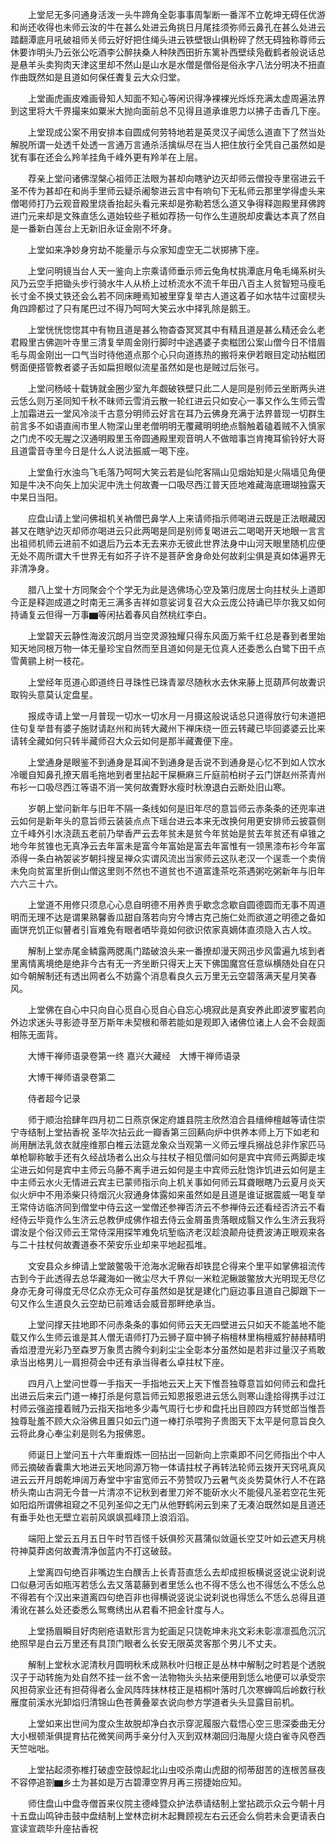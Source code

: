 <!-- { "loadSidebar": true } -->
　　上堂尼无多问通身活泼一头牛蹄角全彰事事周掣断一番浑不立乾坤无碍任优游和尚还收得也未师云汝的牛在甚么处进云角挑日月尾挂须弥师云鼻孔在甚么处进云踏翻潭底月吼破祖师关师云好好把住绳头进云铁壁银山俱粉碎了然无碍独称尊师云休要诈明头乃云张公吃酒李公醉扶桑人种陕西田折东篱补西壁续凫截鹤者般说话总是悬羊头卖狗肉天津这里却不然山是山水是水僧是僧俗是俗永字八法分明决不扭直作曲既然如是且道如何保任聻复云大众归堂。

　　上堂画虎画皮难画骨知人知面不知心等闲识得净裸裸光烁烁充满太虚周遍法界到这里将大千界撮来如粟米大抛向面前总不见得且道承谁恩力以拂子击香几下座。

　　上堂现成公案不用安排本自圆成何劳特地若是英灵汉子闻恁么道直下了然当处解脱所谓一处透千处透一言通万言通杀活擒纵尽在当人把住放行全凭自己虽然如是犹有事在还会么羚羊挂角千峰外更有羚羊在上层。

　　荐亲上堂问诸佛涅槃心祖师正法眼为甚却向瞎驴边灭却师云僧投寺里宿进云千圣不传为甚却在和尚手里师云疑杀阇黎进云言中有响句下无私师云那里学得虚头来僧喝师打乃云观音殿里烧香抬起头看元来却是弥勒若恁么道又争得释迦殿里拜佛跨进门元来却是文殊直恁么道始较些子秪如荐扬一句作么生道脱却皮囊达本真了然自是一番新白莲台上无新旧永证金刚不坏身。

　　上堂如来净妙身穷劫不能量示与众家知虚空无二状掷拂下座。

　　上堂问明镜当台人天一鉴向上宗乘请师垂示师云兔角杖挑潭底月龟毛绳系树头风乃云空手把锄头步行骑水牛人从桥上过桥流水不流千年田八百主人贫智短马瘦毛长寸金不换丈铁还会么若不同床睡焉知被里穿复举古人道这着子如水牯牛过窗棂头角四蹄都过了只有尾巴过不得乃呵呵大笑云水中择乳除是鹅王。

　　上堂恍恍惚惚其中有物且道是甚么物杳杳冥冥其中有精且道是甚么精还会么老君殿里古佛迦叶寺里三清复举周金刚行脚时中途遇婆子卖糍团公案山僧今日不惜眉毛与周金刚出一口气当时待他道点那个心只向道拣热的搬将来伊若眼目定动拈糍团劈面便搭管教者婆子舌如扁担眼似流星虽然如是也是贼过后张弓。

　　上堂问杨岐十载铸就金圈少室九年觑破铁壁只此二人是同是别师云坐断两头进云恁么则万圣同知千秋不昧师云雪消云散一轮红进云只如安心一事又作么生师云雪上加霜进云一堂风冷淡千古意分明师云好言在耳乃云佛身充满于法界普现一切群生前言多不如语直闹市里人物深山里老僧明明无覆藏明明绝点翳触着磕着贼不入慎家之门虎不咬无腥之汉通明殿里玉帝圆通殿里观音明人不做暗事岂肯掩耳偷铃好大哥且道雷音寺里今日是什么人说法振威一喝下座。

　　上堂鱼行水浊鸟飞毛落乃呵呵大笑云若是仙陀客隔山见烟始知是火隔墙见角便知是牛决不向矢上加尖泥中洗土何故聻一口吸尽西江普天匝地难藏海底珊瑚独露天中杲日当阳。

　　应盘山请上堂问佛祖机关衲僧巴鼻学人上来请师指示师喝进云既是正法眼藏因甚又在瞎驴边灭却师亦喝进云只此两喝是同是别师复喝进云二喝喝开天地眼一言言出祖师机师云进前不如退后乃云本无去来亦无彼此世界法身中山河天眼里随机应便无处不周所谓大千世界无有如芥子许不是菩萨舍身命处何故刹尘俱是真如体遍界无非清净身。

　　腊八上堂十方同聚会个个学无为此是选佛场心空及第归庞居士向拄杖头上道即今正是释迦成道之时南无三满多吉祥如意娑诃复召大众云庞公持诵已毕尔我又如何持诵复云但得一万事▆等闲拈着春风自然桃红李白。

　　上堂碧天云静性海波沉朗月当空灵源独耀只得东风面万紫千红总是春到者里始知天地同根万物一体无量珍宝自然而至且道如何是无位真人还委悉么白鹭下田千点雪黄鹂上树一枝花。

　　上堂经年觅道心即道终日寻珠性已珠青翠尽随秋水去休来藤上觅葫芦何故聻识取钩头意莫认定盘星。

　　报成寺请上堂一月普现一切水一切水月一月摄这般说话总只道得放行句未道把住句复举昔有婆子施财请赵州和尚转大藏州下禅床绕一匝云转藏已毕回婆婆云比来请转全藏如何只转半藏师召大众云如何是那半藏聻便下座。

　　上堂通身是眼鉴不到通身是耳闻不到通身是舌说不到通身是心忆不到如人饮水冷暖自知鼻孔撩天眉毛拖地到者里拈起干屎橛麻三斤庭前柏树子云门饼赵州茶青州布衫一口吸尽西江等语不消一笑何故聻野水瘦时秋潦退白云断处旧山寒。

　　岁朝上堂问新年与旧年不隔一条线如何是旧年尽的意旨师云赤条条的还兜率进云如何是新年头的意旨师云装装点点下瑶台进云本来无改换何用更安排师云披蓑侧立千峰外引水浇蔬五老前乃举香严云去年贫未是贫今年贫始是贫去年贫还有卓锥之地今年贫锥也无真净云去年富未是富今年富始是富去年富惟有一领黑漆布衫今年富添得一条白衲袈裟岁朝抖搜呈禅众实谓风流出当家师云这队老汉一个逞乖一个卖俏未免向贫富里折倒山僧这里则不然也不道贫也不道富逢茶吃茶遇粥吃粥新年与旧年六六三十六。

　　上堂道不用修只须息心心息自明德不用养贵乎歇念念歇自圆德圆而无事不周道明而无理不达是谓果熟馨香瓜甜自落若向穷今博古克己施仁处而欲道之明德之备如画饼充饥正似瞽者引盲难免有眼者哂毕竟如何欲识侬家真嫡体直须隐入古人坟。

　　解制上堂赤尾金鳞露两腮禹门踏破浪头来一番撩却漫天网迅步风雷遍九垓到者里离情离境绝是绝非今古有无一齐坐断只得天上天下佛国魔宫任意纵横随处自在只如今朝解制还有透出网者么不妨露个消息看良久云万里无云空碧落满天星月笑春风。

　　上堂佛在自心中只向自心觅自心觅自心自忘心境寂此是真安养此即波罗蜜若向外边求迷头寻影迹寻至万斯年未契根和蒂若能如是观即入诸佛位诸上人会不会觌面相陈无面背。

　　大博干禅师语录卷第一终
嘉兴大藏经　大博干禅师语录


　　大博干禅师语录卷第二

　　侍者超今记录

　　师于顺治拾肆年四月初二日燕京保定府雄县院主欣然洎合县缙绅檀越等请住崇宁寺结制上堂拈香祝
圣毕次拈云此一瓣香第三回爇向炉中供养本师上万下如老和尚用酬法乳敛衣就座维那白椎云法筵龙象众当观第一义师云埋兵搦战总非作家匹马单枪聊称敏手还有久经战场者么出众与拄杖子相见僧问如何是宾中宾师云两脚走埃尘进云如何是宾中主师云乌藤不离手进云如何是主中宾师云肚饱诈饥进云如何是主中主师云水火无情进云宾主已蒙师指示向上机关事如何师云耳聋眼瞎乃云夏月炎天似火炉中不用添柴只待烟沉火寂通身体露如来虽然如是且道是谁证据震威一喝复举王常侍访临济同到僧堂中侍云这一堂僧还参禅否济云不参禅侍云还看经否济云不看经侍云毕竟作么生济云总教伊成佛作祖去侍云金屑虽贵落眼成翳又作么生济云我将谓汝是个俗汉师云王常侍深用探竿难免坑堑临济老汉趁浪颠舟徒费波涛正眼观来各与二十拄杖何故聻道泰不荣安乐业却来平地起孤堆。

　　文安县众乡绅请上堂跛鳖吸干沧海水泥鳅吞却铁昆仑得来个里平如掌佛祖流传古到今于此透得去总华藏海如一微尘尽大千界似一米粒泥鳅跛鳖放大光明现无尽亿身亦无身可得度无尽亿众亦无众可存虽然如是犹是建化门庭边事且道自己脚跟下一句又作么生道良久云空劫已前难话会威音那畔绝承当。

　　上堂问撑天拄地即不问赤条条的事如何师云天无四壁进云只如天不能盖地不能载又作么生师云谁是其人僧无语师打乃云狮子窟中狮子栴檀林里栴檀威狞赫赫精明香焰澄澄光彩乃至森罗万象贯古腾今刹刹尘尘全彰本分虽然如是若非过量汉子焉敢承当出格男儿一肩担荷会中还有承当得者么卓拄杖下座。

　　四月八上堂问世尊一手指天一手指地云天上天下惟吾独尊意旨如何师云和盘托出进云后来云门道一棒打杀是何意旨师云知恩报恩进云恁么则寒山逢拾得携手过江村师云强盗撞着贼乃云指天指地多少毒气周行七步和盘托出目顾四方转觉郎当惟吾独尊耻羞不顾大众浴佛且置只如云门道一棒打杀喂狗子贵图天下太平是何意旨良久云将此身心奉尘刹是则名为报佛恩。

　　师诞日上堂问五十六年重煆炼一回拈出一回新向上宗乘即不问乞师指出个中人师云摘破香囊熏大地进云天地同源万物一体请拄杖子再转法轮师云拨开天窍吼真风进云云开月朗乾坤阔万寿堂中宇宙宽师云不劳赞叹乃云暑气炎炎势莫休行人不在路桥头南山古洞无今昔一片清凉不记秋到者里刀斧不能斫水火不能侵凡圣若空花生死如阳焰所谓佛祖窥之不见列圣仰之无门从他野鹤闲云到来了无凑泊既然如是且道还有垂手处也无壁立岩前风飒飒孤峰顶上浪滔滔。

　　端阳上堂云五月五日午时节百怪千妖俱殄灭菖蒲似敛逼长空艾叶如云遮天月桃符神莫莽卤何故聻清净伽蓝内不打这破鼓。

　　上堂离四句绝百非嘴边生白醭舌上长青苔直恁么去却成担板横说竖说尘说刹说口似悬河舌如瓶泻若恁么去又落葛藤到者里恁么也不得不恁么也不得恁么不恁么总不得若有个汉出来道离四句绝百非也得横说竖说尘说刹说也得恁么不恁么总得且道淆讹在甚么处还委悉么鸳鸯绣出从君看不把金针度与人。

　　上堂扬眉瞬目好肉剜疮语默形言为蛇画足只饶乾坤未兆文彩未彰凛凛孤危沉沉绝照早是白云万里还有具顶门眼者么长安无限英灵客那个男儿不丈夫。

　　解制上堂秋水泥清秋月圆明秋禾成熟秋叶归根正是丛林中解制之时若是个透脱汉子于动转施为处自然不挂一丝不舍一法物物头头拈来便用到恁么地便可以承受宗风担荷家业还有担荷得者么金风阵阵抹林枝正是梧桐叶落时几次寒蝉鸣后岭数行秋雁度前溪水光卸焰归清锦山色苍黄叠翠衣说向参方学道者头头显露目前机。

　　上堂如来出世间为度众生故脱却净白衣示穿泥履服六载悟心空三思深委曲无分大小根顿渐俱提育拈花微笑间两手亲分付入灭到双林潮回归海屋火烧白雀寺风卷西天竺咄咄。

　　上堂拈起须弥椎打破虚空鼓惊起北山虫咬杀南山虎甜的彻蒂甜苦的连根苦昼夜不容停追劄▆乡土为甚如是万古碧潭空界月再三捞捷始应知。

　　师住盘山中盘寺僧首来仪院主德峰暨众护法恭请结制上堂拈疏示众云今朝十月十五盘山鸣钟击鼓中盘结制上堂林峦树木起舞顾视左右云还会么倘若未会更请表白宣读宣疏毕升座拈香祝
